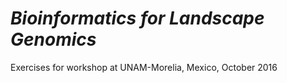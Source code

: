 # *Bioinformatics for Landscape Genomics*
Exercises for workshop at UNAM-Morelia, Mexico, October 2016
